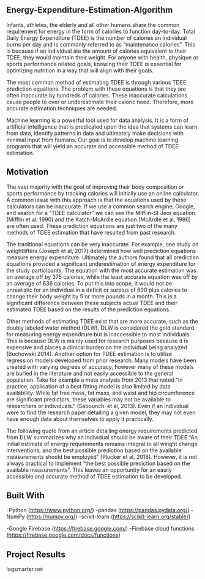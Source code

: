 ## Energy-Expenditure-Estimation-Algorithm 
Infants, athletes, the elderly and all other humans share
 the common requirement for energy in the form of calories
 to function day-to-day. Total Daily Energy Expenditure (TDEE)
 is the number of calories an individual burns per day and is
 commonly referred to as “maintenance calories”.  This is because
 if an individual ate the amount of calories equivalent to their TDEE,
 they would maintain their weight. For anyone with health, physique
 or sports performance related goals, knowing their TDEE is essential
 for optimizing nutrition in a way that will align with their goals.

The most common method of estimating TDEE is through various TDEE prediction
 equations. The problem with these equations is that they are often inaccurate
 by hundreds of calories. These inaccurate calculations cause people to over
 or underestimate their caloric need. Therefore, more accurate estimation
 techniques are needed. 

Machine learning is a powerful tool used for data analysis. It is a form
 of artificial intelligence that is predicated upon the idea that systems
 can learn from data, identify patterns in data and ultimately make decisions
 with minimal input from humans. Our goal is to develop machine learning
 programs that will yield an accurate and accessible method of TDEE estimation.
  
## Motivation 
The vast majority with the goal of improving their body composition or
 sports performance by tracking calories will initially use an online
 calculator. A common issue with this approach is that the equations
 used by these calculators can be inaccurate. If we use a common search
 engine, Google, and search for a “TDEE calculator” we can see the
 Mifflin-St Jeor equation (Mifflin et al, 1990) and the Katch-McArdle
 equation (McArdle et al, 1986) are often used. These prediction equations
 are just two of the many methods of TDEE estimation that have resulted
 from past research. 
 
The traditional equations can be very inaccurate.  For example, one study on
  weightlifters (Joseph et al, 2017) determined how well prediction equations
  measure energy expenditure. Ultimately the authors found that all prediction equations
  provided a significant underestimation of energy expenditure for the study participants.
  The equation with the most accurate estimation was on average off by 375 calories,
  while the least accurate equation was off by an average of 636 calories. To put
  this into scope, it would not be unrealistic for an individual in a deficit or surplus
  of 600 plus calories to change their body weight by 5 or more pounds in a month.
  This is a significant difference between these subjects actual TDEE and their estimated
  TDEE based on the results of the prediction equations.
  
Other methods of estimating TDEE exist that are more accurate, such as the doubly labeled water method
 (DLW). DLW is considered the gold standard for measuring energy expenditure but is inaccessible to most
 individuals. This is because DLW is mainly used for research purposes because it is expensive and places
 a clinical burden on the individual being analyzed (Buchowski 2014). Another option for TDEE estimation
 is to utilize regression models developed from prior research. Many models have been created with varying
 degrees of accuracy, however many of these models are buried in the literature and not easily accessible
 to the general population. Take for example a meta analysis from 2013 that noted “In practice, application
 of a best fitting model  is also limited by data availability. While fat free mass, fat mass, and waist and
 hip circumference are significant predictors, these variables may not be available to researchers or individuals.”
 (Sabounchi et al, 2013). Even if an individual were to find the research paper detailing a given model, they may
 not even have enough data about themselves to apply it practically.

The following quote from an article detailing energy requirements predicted from DLW summarizes why an individual 
should be aware of their TDEE  “An initial estimate of energy requirements remains integral to all weight change 
interventions, and the best possible prediction based on the available measurements should be employed” (Plucker et al, 2018).
 However, it is not always practical to implement “the best possible prediction based on the available measurements”. This
 leaves an opportunity for an easily accessible and accurate method of TDEE estimation to be developed.

## Built With 
-Python (https://www.python.org/) 
	-pandas (https://pandas.pydata.org/) 
	-NumPy (https://numpy.org/)
	-scikit-learn (https://scikit-learn.org/stable/)
  
-Google Firebase (https://firebase.google.com/) 
	-Firebase cloud functions (https://firebase.google.com/docs/functions) 
 
## Project Results  
logsmarter.net
